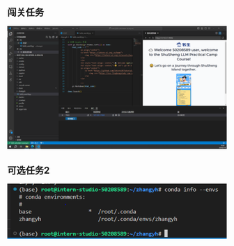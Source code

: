 ## 闯关任务
![1720611502075](image/HW1/1720611502075.png)

## 可选任务2
![1720612092866](image/HW1/1720612092866.png)